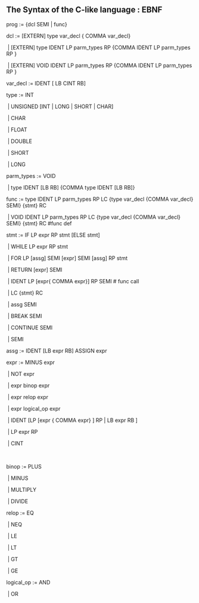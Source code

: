 ##  The Syntax of the C-like language : EBNF



prog		 := {dcl SEMI | func}

dcl			 := [EXTERN] type var_decl { COMMA var_decl}

​			| [EXTERN] type IDENT LP parm_types RP {COMMA IDENT LP parm_types RP }

​			| [EXTERN] VOID IDENT LP parm_types RP {COMMA IDENT LP parm_types RP }

var_decl		:= IDENT [ LB CINT RB]

type		:= INT

​			| UNSIGNED [INT | LONG | SHORT | CHAR]

​			| CHAR

​			| FLOAT

​			| DOUBLE

​			| SHORT

​			| LONG

parm_types	:= VOID

​			| type IDENT [LB RB] {COMMA type IDENT [LB RB]}

func 		:= type IDENT LP parm_types RP LC {type var_decl {COMMA var_decl} SEMI} {stmt} RC

​			|  VOID IDENT LP parm_types RP LC {type var_decl {COMMA var_decl} SEMI} {stmt} RC #func def

stmt		:= IF LP expr RP stmt [ELSE stmt]

​			| WHILE LP expr RP stmt

​			| FOR LP [assg] SEMI [expr] SEMI [assg] RP stmt

​			| RETURN [expr] SEMI

​			| IDENT LP [expr{ COMMA expr}] RP SEMI # func call

​			| LC {stmt} RC

​			| assg SEMI

​			| BREAK SEMI

​			| CONTINUE SEMI

​			| SEMI

assg		:= IDENT [LB expr RB] ASSIGN expr

expr		:= MINUS expr

​			| NOT expr

​			| expr binop expr

​			| expr relop expr

​			| expr logical_op expr

​			| IDENT [LP [expr { COMMA expr} ] RP | LB expr RB ]

​			| LP expr RP

​			| CINT

​			 

binop		:= PLUS

​			| MINUS

​			| MULTIPLY

​			| DIVIDE

relop		:= EQ

​			| NEQ

​			| LE

​			| LT

​			| GT

​			| GE

logical_op 	:= AND

​			| OR

​	 	